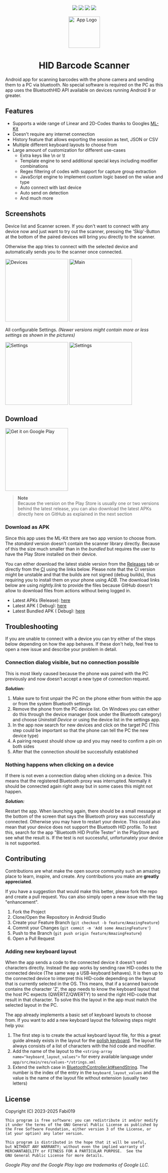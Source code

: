 <div align="center">
  <a href="https://github.com/Fabi019/hid-barcode-scanner/actions/workflows/android.yml"><img src="https://github.com/Fabi019/hid-barcode-scanner/actions/workflows/android.yml/badge.svg" /></a>
  <a href="https://github.com/Fabi019/hid-barcode-scanner/releases"><img src="https://img.shields.io/github/v/release/Fabi019/hid-barcode-scanner?include_prereleases" /></a>
  <a href="https://play.google.com/store/apps/details?id=dev.fabik.bluetoothhid&pcampaignid=pcampaignidMKT-Other-global-all-co-prtnr-py-PartBadge-Mar2515-1"><img src="https://img.shields.io/endpoint?color=brightgreen&logo=google-play&logoColor=white&url=https%3A%2F%2Fplay.cuzi.workers.dev%2Fplay%3Fi%3Ddev.fabik.bluetoothhid%26l%3DDownloads%26m%3D%24totalinstalls"></a>
  <a href="https://github.com/Fabi019/hid-barcode-scanner/actions/workflows/test.yml"><img src="https://github.com/Fabi019/hid-barcode-scanner/actions/workflows/test.yml/badge.svg" /></a>

  <br/>
  <br/>

  <img alt="App Logo" src="app/src/main/ic_launcher-playstore.png" width="100" />

  <h1>HID Barcode Scanner</h1>
</div>


Android app for scanning barcodes with the phone camera and sending them to a PC via bluetooth. No
special software is required on the PC as this app uses the BluetoothHID API available on devices
running Android 9 or greater.

## Features

- Supports a wide range of Linear and 2D-Codes thanks to
  Googles [ML-Kit](https://developers.google.com/ml-kit/vision/barcode-scanning)
- Doesn't require any internet connection
- History feature that allows exporting the session as text, JSON or CSV
- Multiple different keyboard layouts to choose from
- Large amount of customization for different use-cases
    - Extra keys like \n or \t
    - Template engine to send additional special keys including modifier combinations
    - Regex filtering of codes with support for capture group extraction
    - JavaScript engine to implement custom logic based on the value and type
    - Auto connect with last device
    - Auto send on detection
    - And much more

## Screenshots

Device list and Scanner screen. If you don't want to connect with any device now and just want to
try out the scanner, pressing the 'Skip'-Button at the bottom of the paired devices will bring you
directly to the scanner.

Otherwise the app tries to connect with the selected device and automatically sends you to the
scanner once connected.

<img alt="Devices" src="img/devices.png" width="200px" /> <img alt="Main" src="img/main.png" width="200px" />

All configurable Settings. *(Newer versions might contain more or less settings as shown in the
pictures)*

<img alt="Settings" src="img/settings1.png" width="200px" /> <img alt="Settings" src="img/settings2.png" width="200px" />

## Download

<a href='https://play.google.com/store/apps/details?id=dev.fabik.bluetoothhid&pcampaignid=pcampaignidMKT-Other-global-all-co-prtnr-py-PartBadge-Mar2515-1'><img alt='Get it on Google Play' src='https://play.google.com/intl/en_us/badges/static/images/badges/en_badge_web_generic.png' width='200px'/></a>

> **Note**</br>
> Because the version on the Play Store is usually one or two versions behind the latest release,
> you can also download the latest APKs directly here on GitHub as explained in the next section

### Download as APK

Since this app uses the ML-Kit there are two app version to choose from. The *standard* version
doesn't contain the scanner library directly. Because of this the size much smaller than in the
*bundled* but requires the user to have the Play Store installed on their device.

You can either download the latest stable version from
the [Releases](https://github.com/Fabi019/hid-barcode-scanner/releases) tab or directly from
the [CI](https://github.com/Fabi019/hid-barcode-scanner/actions/workflows/test.yml) using the links
below. Please note that the CI version might be unstable and that the builds are not signed (debug
builds), thus requiring you to install them on your phone using *ADB*. The download links below
are using *nightly.link* to provide the files because GitHub doesn't allow to download files from
actions without being logged in.

- Latest APKs (Release): [here](https://github.com/Fabi019/hid-barcode-scanner/releases/latest)
- Latest
  APK (
  Debug): [here](https://nightly.link/Fabi019/hid-barcode-scanner/workflows/test/main/APK%28s%29%20debug%20generated.zip)
- Latest Bundled
  APK (
  Debug): [here](https://nightly.link/Fabi019/hid-barcode-scanner/workflows/test/main/APK%28s%29%20debug%20generated%20%28Bundled%29.zip)

## Troubleshooting

If you are unable to connect with a device you can try either of the steps below depending on how
the app behaves.
If these don't help, feel free to open a new issue and describe your problem in detail.

### Connection dialog visible, but no connection possible

This is most likely caused because the phone was paired with the PC previously and now doesn't
accept a new type of connection request.

***Solution:***

1. Make sure to first unpair the PC on the phone either from within the app or from the system
   Bluetooth settings
2. Remove the phone from the PC device list.
   On Windows you can either do this through the device manager (look under the Bluetooth category)
   and choose *Uninstall Device* or using the device list in the settings app.
3. In the app now search for new devices and click on the target PC (This step could be important so
   that the phone can tell the PC the new device type)
4. A pairing request should show up and you may need to confirm a pin on both sides
5. After that the connection should be successfully established

### Nothing happens when clicking on a device

If there is not even a connection dialog when clicking on a device. This means that the registered
Bluetooth proxy was interrupted. Normally it should be connected again right away but in some cases
this might not happen.

***Solution:***

Restart the app. When launching again, there should be a small message at the bottom of the screen
that says the Bluetooth proxy was successfully connected. Otherwise you may have to restart your
device. This could also mean that your device does not support the Bluetooth HID profile. To test
this, search for the app "Bluetooth HID Profile Tester" in the PlayStore and see what the result is.
If the test is not successful, unfortunately your device is not supported.

## Contributing

Contributions are what make the open source community such an amazing place to learn, inspire, and create. Any contributions you make are **greatly appreciated**.

If you have a suggestion that would make this better, please fork the repo and create a pull request. You can also simply open a new issue with the tag "enhancement".

1. Fork the Project
2. Clone/Open the Repository in Android Studio
3. Create your Feature Branch (`git checkout -b feature/AmazingFeature`)
4. Commit your Changes (`git commit -m 'Add some AmazingFeature'`)
5. Push to the Branch (`git push origin feature/AmazingFeature`)
6. Open a Pull Request

### Adding new keyboard layout

When the app sends a code to the connected device it doesn't send characters directly.
Instead the app works by sending raw HID-codes to the connected device (The same way a USB-keyboard
behaves).
It is then up to the connected device to interpret this HID-code depending on the layout that is
currently selected in the OS.
This means, that if a scanned barcode contains the character 'Z', the app needs to know the keyboard
layout that the host PC expects (QWERTZ/QWERTY) to send the right HID-code that result in that
character.
To solve this the layout in the app must match the selected layout in the PC.

The app already implements a basic set of keyboard layouts to choose from.
If you want to add a new keyboard layout the following steps might help you:

1. The first step is to create the actual keyboard layout file, for this a great guide already
   exists in the layout for the [polish keyboard](app/src/main/assets/keymaps/pl.layout).
   The layout file always consists of a list of characters with the hid code and modifier.
2. Add the name of the layout to the `<string-array name="keyboard_layout_values">` for every
   available language under `app/src/main/res/values-*/strings.xml`
3. Extend the switch case
   in [BluetoothController.kt#sendString](app/src/main/java/dev/fabik/bluetoothhid/bt/BluetoothController.kt#L285).
   The number is the index of the entry in the `keyboard_layout_values` and the value is the name of
   the layout file without extension (usually two letters)

## License

Copyright (C) 2023-2025 Fabi019

    This program is free software: you can redistribute it and/or modify
    it under the terms of the GNU General Public License as published by
    the Free Software Foundation, either version 3 of the License, or
    (at your option) any later version.

    This program is distributed in the hope that it will be useful,
    but WITHOUT ANY WARRANTY; without even the implied warranty of
    MERCHANTABILITY or FITNESS FOR A PARTICULAR PURPOSE.  See the
    GNU General Public License for more details.

*Google Play and the Google Play logo are trademarks of Google LLC.*

